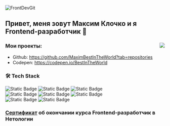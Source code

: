 ![FrontDevGit](https://github.com/user-attachments/assets/449e3d51-ad85-407f-89e2-99ab166abe6a)

## Привет, меня зовут Максим Клочко и я Frontend-разработчик 👋
<div>
<img align="right" src="https://github.com/user-attachments/assets/47c8f60b-3d0c-4658-abce-fec56794d845">

### Мои проекты:
- Github: https://github.com/MaximBestInTheWorld?tab=repositories
- Codepen: https://codepen.io/BestInTheWorld
</div>

### 🛠 Tech Stack  
![Static Badge](https://img.shields.io/badge/HTML-black?style=flat&logo=html5)
![Static Badge](https://img.shields.io/badge/CSS-black?style=flat&logo=css)
![Static Badge](https://img.shields.io/badge/JavaScript-black?style=flat&logo=javascript)  
![Static Badge](https://img.shields.io/badge/React-black?style=flat&logo=react)
![Static Badge](https://img.shields.io/badge/Bootstrap-black?style=flat&logo=bootstrap)
![Static Badge](https://img.shields.io/badge/GitHub-black?style=flat&logo=github)  
![Static Badge](https://img.shields.io/badge/Photoshop-black?style=flat)
![Static Badge](https://img.shields.io/badge/Visual%20Studio%20Code%20-black?style=flat)

### [Сертификат](https://github.com/user-attachments/files/18827841/certificate.pdf) об окончании курса Frontend-разработчик в Нетологии

